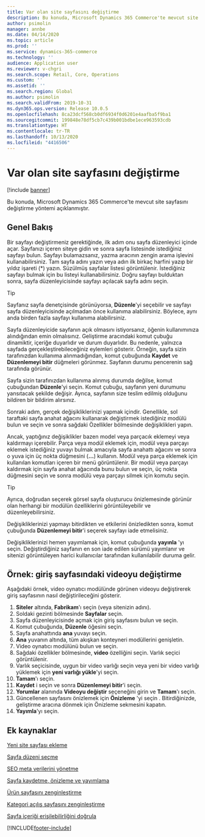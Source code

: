 ```yaml
---
title: Var olan site sayfasını değiştirme
description: Bu konuda, Microsoft Dynamics 365 Commerce'te mevcut site sayfasını değiştirme yöntemi açıklanmıştır.
author: psimolin
manager: annbe
ms.date: 04/14/2020
ms.topic: article
ms.prod: ''
ms.service: dynamics-365-commerce
ms.technology: ''
audience: Application user
ms.reviewer: v-chgri
ms.search.scope: Retail, Core, Operations
ms.custom: ''
ms.assetid: ''
ms.search.region: Global
ms.author: psimolin
ms.search.validFrom: 2019-10-31
ms.dyn365.ops.version: Release 10.0.5
ms.openlocfilehash: 8ca23dcf568cb0df6934f0d6201e4aafba5f9ba1
ms.sourcegitcommit: 199848e78df5cb7c439b001bdbe1ece963593cdb
ms.translationtype: HT
ms.contentlocale: tr-TR
ms.lasthandoff: 10/13/2020
ms.locfileid: "4416506"
---
```

# <a name="modify-an-existing-site-page"></a>Var olan site sayfasını değiştirme


[!include [banner](includes/banner.md)]

Bu konuda, Microsoft Dynamics 365 Commerce'te mevcut site sayfasını değiştirme yöntemi açıklanmıştır.

## <a name="overview"></a>Genel Bakış

Bir sayfayı değiştirmeniz gerektiğinde, ilk adım onu sayfa düzenleyici içinde açar. Sayfanızı içeren siteye gidin ve sonra sayfa listesinde istediğiniz sayfayı bulun. Sayfayı bulamazsanız, yazma aracının zengin arama işlevini kullanabilirsiniz. Tam sayfa adını yazın veya adın ilk birkaç harfini yazıp bir yıldız işareti (\*) yazın. Süzülmüş sayfalar listesi görüntülenir. İstediğiniz sayfayı bulmak için bu listeyi kullanabilirsiniz. Doğru sayfayı bulduktan sonra, sayfa düzenleyicisinde sayfayı açılacak sayfa adını seçin.

> [!TIP]
> Sayfanız sayfa denetçisinde görünüyorsa, **Düzenle**'yi seçebilir ve sayfayı sayfa düzenleyicisinde açılmadan önce kullanıma alabilirsiniz. Böylece, aynı anda birden fazla sayfayı kullanıma alabilirsiniz.

Sayfa düzenleyicide sayfanın açık olmasını istiyorsanız, öğenin kullanımınıza alındığından emin olmalısınız. Geliştirme aracındaki komut çubuğu dinamiktir, içeriğe duyarlıdır ve durum duyarlıdır. Bu nedenle, yalnızca sayfada gerçekleştirebileceğiniz eylemleri gösterir. Örneğin, sayfa sizin tarafınızdan kullanıma alınmadığından, komut çubuğunda **Kaydet** ve **Düzenlemeyi bitir** düğmeleri görünmez. Sayfanın durumu pencerenin sağ tarafında görünür.

Sayfa sizin tarafınızdan kullanıma alınmış durumda değilse, komut çubuğundan **Düzenle**'yi seçin. Komut çubuğu, sayfanın yeni durumunu yansıtacak şekilde değişir. Ayrıca, sayfanın size teslim edilmiş olduğunu bildiren bir bildirim alırsınız.

Sonraki adım, gerçek değişikliklerinizi yapmak içindir. Genellikle, sol taraftaki sayfa anahat ağacını kullanarak değiştirmek istediğiniz modülü bulun ve seçin ve sonra sağdaki Özellikler bölmesinde değişiklikleri yapın. 

Ancak, yaptığınız değişiklikler bazen model veya parçacık eklemeyi veya kaldırmayı içerebilir. Parça veya modül eklemek için, modül veya parçayı eklemek istediğiniz yuvayı bulmak amacıyla sayfa anahattı ağacını ve sonra o yuva için üç nokta düğmesini (**...**) kullanın. Modül veya parça eklemek için kullanılan komutları içeren bir menü görüntülenir. Bir modül veya parçayı kaldırmak için sayfa anahat ağacında bunu bulun ve seçin, üç nokta düğmesini seçin ve sonra modülü veya parçayı silmek için komutu seçin.

> [!TIP]
> Ayrıca, doğrudan seçerek görsel sayfa oluşturucu önizlemesinde görünür olan herhangi bir modülün özelliklerini görüntüleyebilir ve düzenleyebilirsiniz.

Değişikliklerinizi yapmayı bitirdikten ve etkilerini önizledikten sonra, komut çubuğunda **Düzenlemeyi bitir**'i seçerek sayfayı iade etmelisiniz. 

Değişikliklerinizi hemen yayımlamak için, komut çubuğunda **yayınla** 'yı seçin. Değiştirdiğiniz sayfanın en son iade edilen sürümü yayımlanır ve sitenizi görüntüleyen harici kullanıcılar tarafından kullanılabilir duruma gelir. 

## <a name="example-change-the-video-on-the-home-page"></a>Örnek: giriş sayfasındaki videoyu değiştirme

Aşağıdaki örnek, video oynatıcı modülünde görünen videoyu değiştirerek giriş sayfasının nasıl değiştirileceğini gösterir.

1. **Siteler** altında, **Fabrikam**'ı seçin (veya sitenizin adını).
1. Soldaki gezinti bölmesinde **Sayfalar** seçin.
1. Sayfa düzenleyicisinde açmak için giriş sayfasını bulun ve seçin.
1. Komut çubuğunda, **Düzenle** öğesini seçin.
1. Sayfa anahattında **ana** yuvayı seçin.
1. **Ana** yuvanın altında, tüm akışkan konteyneri modüllerini genişletin.
1. Video oynatıcı modülünü bulun ve seçin.
1. Sağdaki özellikler bölmesinde, **video** özelliğini seçin. Varlık seçici görüntülenir.
1. Varlık seçicisinde, uygun bir video varlığı seçin veya yeni bir video varlığı yüklemek için **yeni varlığı yükle**'yi seçin.
1. **Tamam**'ı seçin.
1. **Kaydet** i seçin ve sonra **Düzenlemeyi bitir**'i seçin.
1. **Yorumlar** alanında **Videoyu değiştir** seçeneğini girin ve **Tamam**'ı seçin.
1. Güncellenen sayfasını önizlemek için **Önizleme** 'yi seçin . Bitirdiğinizde, geliştirme aracına dönmek için Önizleme sekmesini kapatın.
1. **Yayımla**'yı seçin.

## <a name="additional-resources"></a>Ek kaynaklar

[Yeni site sayfası ekleme](add-new-page.md)

[Sayfa düzeni seçme](select-page-layouts.md)

[SEO meta verilerini yönetme](manage-seo-metadata.md)

[Sayfa kaydetme, önizleme ve yayımlama](save-preview-publish-page.md)

[Ürün sayfasını zenginleştirme](enrich-product-page.md)

[Kategori açılış sayfasını zenginleştirme](enrich-category-page.md)

[Sayfa içeriği erişilebilirliğini doğrula](verify-accessibility.md)


[!INCLUDE[footer-include](../includes/footer-banner.md)]